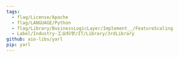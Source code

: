 ```yaml
---
tags:
  - flag/License/Apache
  - flag/LANGUAGE/Python
  - flag/Library/BusinessLogicLayer/Implement__/FeatureScaling
  - Label/Industry-工业科学/IT/Library/3rdLibrary
github: aio-libs/yarl
pip: yarl
---
```

